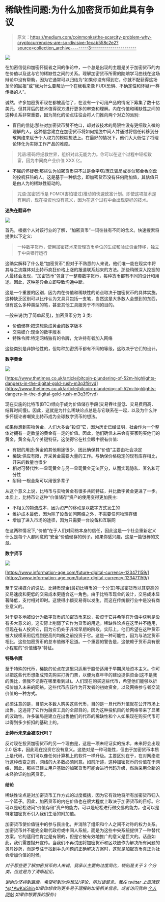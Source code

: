 # 稀缺性问题:为什么加密货币如此具有争议

> 原文：<https://medium.com/coinmonks/the-scarcity-problem-why-cryptocurrencies-are-so-divisive-1ecab558c2e2?source=collection_archive---------3----------------------->

![](img/ce3831dbfdef520ebf9b231cd0db1cf8.png)

在加密信徒和加密怀疑者之间的争论中，一个总是出现的主题是关于加密货币的内在价值以及这与它的稀缺性之间的关系。理解加密货币所需的陡峭学习曲线在这场辩论中没有帮助，因为它通常可以归结为“如果你没有得到它，你就不配获得这场革命的回报”或“我为什么要帮助一个在我看来像 FUD(恐惧、不确定性和怀疑)一样传播的人”。

诚然，许多加密货币现在都被高估了，在没有一个可用产品的情况下筹集了数十亿美元，但其背后的技术值得双方进行更多的审查和理解。内在价值和稀缺性之间的这种关系非常重要，因为简化的论点往往会将人们推向两个对立的派别:

*   盲目的信徒:那些对加密货币赞不绝口，却对该技术的局限性没有更细致入微的理解的人。这种信念建立在加密货币将如何摆脱中间人并通过将信任转移到分散网络来赋予个人权力的模糊想法上。在最好的情况下，他们大大低估了将理论转化为实际工作产品的难度。

> 咒语:密码将拯救世界，组织对此无能为力。你可以在这个过程中轻松致富，因为中间商产业价值 XXX 亿。

*   不屈的怀疑者:那些认为加密货币只不过是金字塔/庞氏骗局或类似郁金香崩盘的投机狂热的人。这是基于一种信念，即加密货币没有任何附加值，其估值只是由人为的稀缺性驱动的。

> 咒语:加密货币是 FOMO(害怕错过)推动的快速致富计划。即使这项技术是有用的，现在投资也没有意义，因为在这个过程中会出现更好的技术。

**迷失在翻译中**

![](img/52794fe031266156f4920e29eb08601a.png)

首先，根据个人对该行业的了解，“加密货币”一词往往有不同的含义。快速搜索将提供以下定义:

> 一种数字货币，使用加密技术来管理货币单位的生成和验证资金转移，独立于中央银行运行

这确实解释了什么是“加密货币”,但对于不熟悉的人来说，他们唯一能在现实中将其与主流媒体对比特币疯狂价格上涨的报道联系起来的方法。那些稍微深入挖掘的人最终会发现，“加密货币”包含了一整套数字货币，每种货币都有不同的设计和用途。因此，这种差异会立即导致沟通中断。

这是一个重要的区别，因为内在价值和稀缺性的论点取决于加密货币的具体实施。这种缺乏区别可以比作认为文具只包括一支笔，当然这是大多数人会想到的东西，但有这么多种类型的笔，甚至其他工具服务于不同的目的。

一般来说(为了简单起见)，加密货币分为 3 类:

*   价值储存:把这想象成黄金的数字版本
*   交易媒介:现金的数字版本
*   特殊令牌:特定网络独有的令牌，允许持有者加入网络

这些类别是非排他性的，但每种加密货币都有不同的等级，这取决于它们的设计。

**数字黄金**

![](img/b23e93963669b9c143124febb54a04b7.png)

[https://www.thetimes.co.uk/article/bitcoin-plundering-of-52m-highlights-dangers-in-the-digital-gold-rush-m3q3f9rvd](https://www.thetimes.co.uk/article/bitcoin-plundering-of-52m-highlights-dangers-in-the-digital-gold-rush-m3q3f9rvd)

现在实施的比特币(BTC)倾向于成为价值储存手段(交易吞吐量低、交易费用高、结算时间慢)。因此，这就是为什么稀缺论点总是与它联系在一起，以及为什么许多怀疑论者嘲笑比特币成为全球数字货币的想法。

如果你想到实物黄金，人们大多会“投资”它，因为历史已经证明，社会作为一个整体对拥有一定数量的黄金有一定的价值。因此，他们确信未来会有买家购买他们的黄金。黄金有几个关键特征，这使得它在社会眼中很有价值:

*   有限的用途:黄金的其他用途很少，因此确保其“价值”主要由社会决定
*   稀缺:供应有限，开采黄金需要大量的工作。与确保价格稳定的现有库存相比，开采的数量也很少
*   相对可替代性:一盎司黄金与另一盎司黄金无法区分，从而实现隐私、匿名和可分性
*   耐用:一根金条可以用很多辈子

从这个意义上说，比特币与实物黄金有很多共同特征，并比数字黄金更进了一步。本质上，比特币让这种“价值储存”资产的使用变得更加民主:

*   不相关的物流成本，因为资产的移动是以数字方式发生的
*   维护成本最低，因为除了设备访问网络之外，不需要任何物理存储
*   增加了进入市场的途径，因为只需要一台设备和互联网

在这两种情况下,“价值”在于人们对网络本身的信任，因此这是一个社会重新定义什么是每个人都同意的“安全”价值储存的例子。如果你感兴趣，这是一篇很棒的文章。

**数字货币**

![](img/2474d995a00d53d48337546622de9455.png)

[https://www.information-age.com/future-digital-currency-123471159/](https://www.information-age.com/future-digital-currency-123471159/)

至于交换媒介的说法，比特币现金(最初比特币的一个分支)等加密货币以其更高的交易速度和更低的交易成本更适合这一角色。由于比特币现金的设计，交易成本显著降低，支付相对即时。这使得小额交易得以发生，而这在传统银行业中是没有商业意义的。

对于更多地被设计为数字货币的加密货币来说，投资于它并希望在升值中获利是没有多大意义的，这实际上削弱了它作为货币的用途。稀缺性论点在这里并不适用，但现在有人投资它，因为它仍处于非常早期的阶段。实际上，他们希望在这种货币被大规模采用后找到更高的均衡之前投资于它。这是一种可能性，因为与法定货币相比，这些加密货币的总市值微不足道。一个重要的警告是，这依赖于货币具有很小程度的“价值储存”特征。

**特殊令牌**

至于特殊的代币，稀缺的论点在这里只适用于股份适用于早期风险资本主义。你可以把这些代币想象成预先购买打折门票，以便为嘉年华的建设提供资金(这不是我的类比，但我不记得在哪里看到过)。人们现在购买这些代币，希望他们能够以折扣价加入未来的网络。这些代币应该作为开发者的初始资金，以及网络参与者交流价值的一种方式。

必须注意的是，目前大多数人购买这些代币，目的是一旦代币升值就在公开市场上出售。这违背了它作为融资工具的全部目的，因为这种投机目的给网络带来了显著的波动性。许多骗局是建立在出售他们的代币的稀缺性和个人如果现在购买代币可以得到多少折扣的基础上的。

**比特币未来会被取代吗？**

反对现在投资加密货币的另一个理由是，这是一项未经证实的技术，未来将会出现 2.0 版本，因此现在投资它没有意义。这绝对是一种可能性，但由于加密货币本质上是代码，它们可以像任何计算机上的软件一样升级。主要区别在于，在对网络进行这种改变之前，网络的大多数必须同意。如前所述，这种加密货币的价值在于网络，因此，那些已建立用户基础的加密货币可能会进行代码升级，然后采用全新的未经验证的加密货币。

**结论**

稀缺性论点是对加密货币工作方式的过度概括，因为它有效地将所有加密货币归入一个篮子。因此，加密货币的内在价值也在很大程度上取决于加密货币的目标。它可以是轻松访问“价值存储”资产的能力，可以是轻松进行微交易的能力，也可以是特定加密货币引入我们生活的附加值。

加密货币使价值链中的参与民主化，并消除了组织和个人之间不对称的权力关系。加密货币并不能完全取代政府或中间人系统，而是为这些中央系统提供了一种替代方案。它的适用性肯定是有限的，但是它被有效地推广的意义是巨大的。话虽如此，我们需要抛开宣传。当我们不再试图将加密货币和区块链作为解决所有问题的灵丹妙药，而是专注于找到手头问题的正确解决方案时，这就是加密货币真正为社会增加价值的时候。

*对于那些更了解加密货币的人来说，我承认主要的过度简化，特别是关于 3 个分类，但这是为了清晰起见。*

*谢谢你坚持到最后。希望听到你的想法/评论，所以请留言。我在 twitter 上很活跃*[*@*AwKaiShin](https://twitter.com/awkaishin)*如果你想收到更多易于理解的加密相关信息，或者访问我的* [*个人网站*](https://www.awkaishin.com/) *如果你想要我的服务:)*